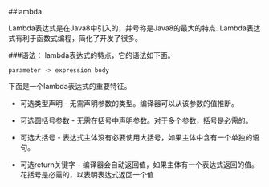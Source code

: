 ##lambda

Lambda表达式是在Java8中引入的，并号称是Java8的最大的特点. 
Lambda表达式有利于函数式编程，简化了开发了很多。

###语法：
lambda表达式的特点，它的语法如下面。

    parameter -> expression body

下面是一个lambda表达式的重要特征。

- 可选类型声明 - 无需声明参数的类型。编译器可以从该参数的值推断。

- 可选圆括号参数 - 无需在括号中声明参数。对于多个参数，括号是必需的。

- 可选大括号 - 表达式主体没有必要使用大括号，如果主体中含有一个单独的语句。

- 可选return关键字 - 编译器会自动返回值，如果主体有一个表达式返回的值。花括号是必需的，以表明表达式返回一个值



###
